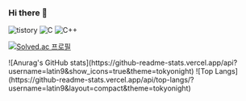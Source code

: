 ### Hi there 👋

<!--
**latin9/latin9** is a ✨ _special_ ✨ repository because its `README.md` (this file) appears on your GitHub profile.

Here are some ideas to get you started:

- 🔭 I’m currently working on ...
- 🌱 I’m currently learning ...
- 👯 I’m looking to collaborate on ...
- 🤔 I’m looking for help with ...
- 💬 Ask me about ...
- 📫 How to reach me: ...
- 😄 Pronouns: ...
- ⚡ Fun fact: ...
-->
<img alt="tistory" src
="https://img.shields.io/badge/tistory-000000?&style=for-the-badge&logo=tistory&logoColor=white"/> <img alt="C" src
="https://img.shields.io/badge/C-7F52FF?&style=for-the-badge&logo=C&logoColor=white"/> <img alt="C++" src
="https://img.shields.io/badge/C++-825794?&style=for-the-badge&logo=C&logoColor=white"/>

[![Solved.ac 프로필](http://mazassumnida.wtf/api/v2/generate_badge?boj=latin)](https://solved.ac/latin)
<p>
![Anurag's GitHub stats](https://github-readme-stats.vercel.app/api?username=latin9&show_icons=true&theme=tokyonight)
![Top Langs](https://github-readme-stats.vercel.app/api/top-langs/?username=latin9&layout=compact&theme=tokyonight)
</p>
